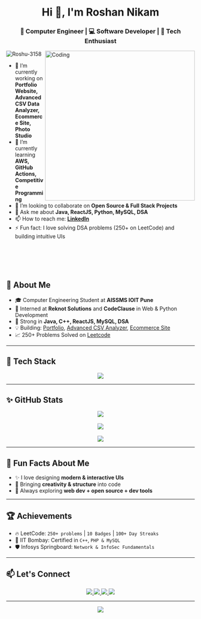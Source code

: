 <h1 align="center">Hi 👋, I'm Roshan Nikam</h1>
<h3 align="center">🚀 Computer Engineer | 💻 Software Developer | 🌟 Tech Enthusiast</h3>

<img align="right" alt="Coding" width="400" src="https://cdn.dribbble.com/users/1162077/screenshots/3848914/programmer.gif">

<p align="left"> <img src="https://komarev.com/ghpvc/?username=Roshu-3158&label=Profile%20views&color=0e75b6&style=flat" alt="Roshu-3158" /> </p>

- 🔭 I’m currently working on **Portfolio Website, Advanced CSV Data Analyzer, Ecommerce Site, Photo Studio**
- 🌱 I’m currently learning **AWS, GitHub Actions, Competitive Programming**
- 👯 I’m looking to collaborate on **Open Source & Full Stack Projects**
- 💬 Ask me about **Java, ReactJS, Python, MySQL, DSA**
- 📫 How to reach me: **[LinkedIn](https://www.linkedin.com/in/roshan-nikam-15549b224/)**
- ⚡ Fun fact: I love solving DSA problems (250+ on LeetCode) and building intuitive UIs

<br> <br>
---

## 🚀 About Me

- 🎓 Computer Engineering Student at **AISSMS IOIT Pune**
- 💼 Interned at **Reknot Solutions** and **CodeClause** in Web & Python Development
- 🧠 Strong in **Java, C++, ReactJS, MySQL, DSA**
- 💡 Building: [Portfolio](https://github.com/Roshu-3158/My_Portfolio), [Advanced CSV Analyzer](https://github.com/Roshu-3158/Advanced-CSV-Data-Analyzer), [Ecommerce Site](https://github.com/Roshu-3158/Ecomerece-website)
- 📈 250+ Problems Solved on [Leetcode](https://leetcode.com/roshandnikam3158/)

---

## 🔧 Tech Stack

<p align="center">
  <img src="https://skillicons.dev/icons?i=java,cpp,python,html,css,js,react,mysql,bootstrap,git,github,aws" />
</p>

---

## ✨ GitHub Stats

<div align="center">
  <img src="https://github-readme-stats.vercel.app/api?username=Roshu-3158&show_icons=true&theme=react&hide_border=true&border_radius=20" /> <br><br>
  <img src="https://github-readme-stats.vercel.app/api/top-langs/?username=Roshu-3158&layout=compact&theme=react&hide_border=true&border_radius=20" /> <br><br>
  <img src="https://github-readme-streak-stats.herokuapp.com/?user=Roshu-3158&theme=react&hide_border=true&border_radius=20" /> <br>
</div>

---

## 🌈 Fun Facts About Me

- ✨ I love designing **modern & interactive UIs**
- 💖 Bringing **creativity & structure** into code
- 🧁 Always exploring **web dev + open source + dev tools**

---


## 🏆 Achievements

- 🔥 LeetCode: `250+ problems` | `10 Badges` | `100+ Day Streaks`
- 🥇 IIT Bombay: Certified in `C++`, `PHP & MySQL`
- 🛡️ Infosys Springboard: `Network & InfoSec Fundamentals`

---

## 📫 Let's Connect

<p align="center">
  <a href="https://www.linkedin.com/in/roshan-nikam-15549b224/" target="_blank">
    <img src="https://img.shields.io/badge/LinkedIn-0A66C2?style=for-the-badge&logo=linkedin&logoColor=white" />
  </a>
  <a href="mailto:roshanaissmsioit70@gmail.com">
    <img src="https://img.shields.io/badge/Gmail-EA4335?style=for-the-badge&logo=gmail&logoColor=white" />
  </a>
  <a href="https://leetcode.com/roshandnikam3158/">
    <img src="https://img.shields.io/badge/LeetCode-FFA116?style=for-the-badge&logo=leetcode&logoColor=black" />
  </a>
  <a href="https://www.hackerrank.com/roshandnikam3158">
    <img src="https://img.shields.io/badge/HackerRank-2EC866?style=for-the-badge&logo=HackerRank&logoColor=white" />
  </a>
</p>

---

<p align="center">
  <img src="https://capsule-render.vercel.app/api?type=waving&height=150&section=footer&color=gradient" />
</p>
